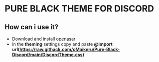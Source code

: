 # PURE BLACK THEME FOR DISCORD

## How can i use it?

- Download and install [openasar](https://openasar.dev/)
- in the **theming** settings copy and paste **@import url(https://raw.githack.com/oMaikeru/Pure-Black-Discord/main/DiscordTheme.css)**
